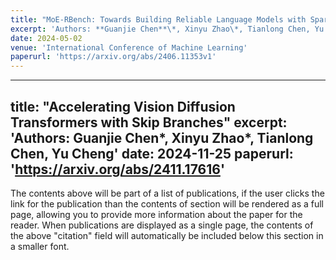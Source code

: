 ```yaml
---
title: "MoE-RBench: Towards Building Reliable Language Models with Sparse Mixture-of-Experts"
excerpt: 'Authors: **Guanjie Chen**\*, Xinyu Zhao\*, Tianlong Chen, Yu Cheng'
date: 2024-05-02
venue: 'International Conference of Machine Learning'
paperurl: 'https://arxiv.org/abs/2406.11353v1'
---
```


---
title: "Accelerating Vision Diffusion Transformers with Skip Branches"
excerpt: 'Authors: **Guanjie Chen**\*, Xinyu Zhao\*, Tianlong Chen, Yu Cheng'
date: 2024-11-25
paperurl: 'https://arxiv.org/abs/2411.17616'
---

The contents above will be part of a list of publications, if the user clicks the link for the publication than the contents of section will be rendered as a full page, allowing you to provide more information about the paper for the reader. When publications are displayed as a single page, the contents of the above "citation" field will automatically be included below this section in a smaller font.
